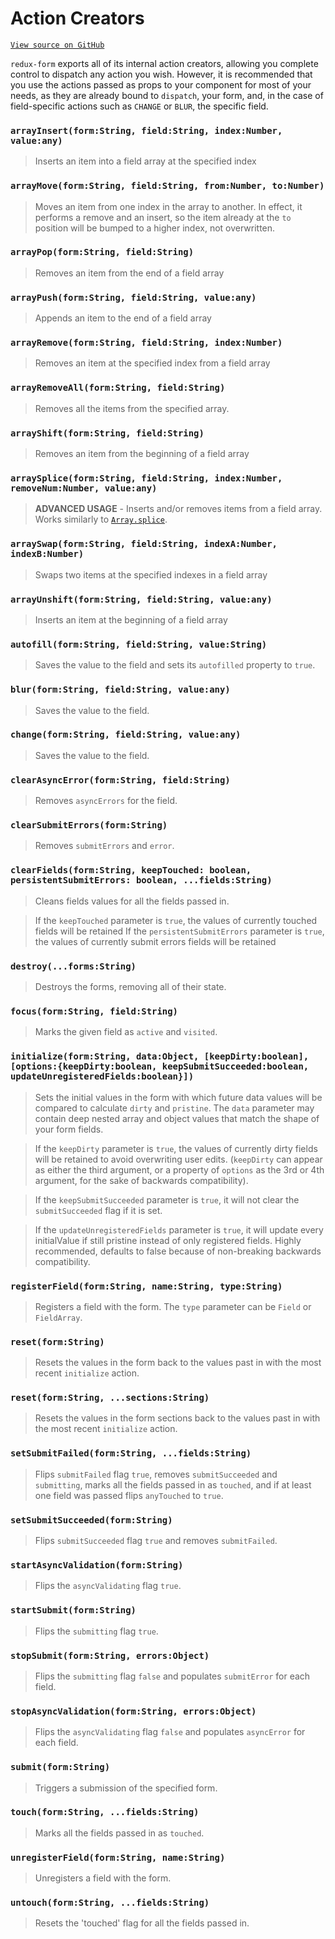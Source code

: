 # Action Creators

[`View source on GitHub`](https://github.com/erikras/redux-form/blob/master/src/actions.js)

`redux-form` exports all of its internal action creators, allowing you complete
control to dispatch any action you wish. However, it is recommended that you use
the actions passed as props to your component for most of your needs, as they
are already bound to `dispatch`, your form, and, in the case of field-specific
actions such as `CHANGE` or `BLUR`, the specific field.

### `arrayInsert(form:String, field:String, index:Number, value:any)`

> Inserts an item into a field array at the specified index

### `arrayMove(form:String, field:String, from:Number, to:Number)`

> Moves an item from one index in the array to another. In effect, it performs a
> remove and an insert, so the item already at the `to` position will be bumped
> to a higher index, not overwritten.

### `arrayPop(form:String, field:String)`

> Removes an item from the end of a field array

### `arrayPush(form:String, field:String, value:any)`

> Appends an item to the end of a field array

### `arrayRemove(form:String, field:String, index:Number)`

> Removes an item at the specified index from a field array

### `arrayRemoveAll(form:String, field:String)`

> Removes all the items from the specified array.

### `arrayShift(form:String, field:String)`

> Removes an item from the beginning of a field array

### `arraySplice(form:String, field:String, index:Number, removeNum:Number, value:any)`

> **ADVANCED USAGE** - Inserts and/or removes items from a field array. Works
> similarly to
> [`Array.splice`](https://developer.mozilla.org/en-US/docs/Web/JavaScript/Reference/Global_Objects/Array/splice).

### `arraySwap(form:String, field:String, indexA:Number, indexB:Number)`

> Swaps two items at the specified indexes in a field array

### `arrayUnshift(form:String, field:String, value:any)`

> Inserts an item at the beginning of a field array

### `autofill(form:String, field:String, value:String)`

> Saves the value to the field and sets its `autofilled` property to `true`.

### `blur(form:String, field:String, value:any)`

> Saves the value to the field.

### `change(form:String, field:String, value:any)`

> Saves the value to the field.

### `clearAsyncError(form:String, field:String)`

> Removes `asyncErrors` for the field.

### `clearSubmitErrors(form:String)`

> Removes `submitErrors` and `error`.

### `clearFields(form:String, keepTouched: boolean, persistentSubmitErrors: boolean, ...fields:String)`

> Cleans fields values for all the fields passed in.

> If the `keepTouched` parameter is `true`, the values of currently touched
> fields will be retained If the `persistentSubmitErrors` parameter is `true`,
> the values of currently submit errors fields will be retained

### `destroy(...forms:String)`

> Destroys the forms, removing all of their state.

### `focus(form:String, field:String)`

> Marks the given field as `active` and `visited`.

### `initialize(form:String, data:Object, [keepDirty:boolean], [options:{keepDirty:boolean, keepSubmitSucceeded:boolean, updateUnregisteredFields:boolean}])`

> Sets the initial values in the form with which future data values will be
> compared to calculate `dirty` and `pristine`. The `data` parameter may contain
> deep nested array and object values that match the shape of your form fields.

> If the `keepDirty` parameter is `true`, the values of currently dirty fields
> will be retained to avoid overwriting user edits. (`keepDirty` can appear as
> either the third argument, or a property of `options` as the 3rd or 4th
> argument, for the sake of backwards compatibility).

> If the `keepSubmitSucceeded` parameter is `true`, it will not clear the
> `submitSucceeded` flag if it is set.

> If the `updateUnregisteredFields` parameter is `true`, it will update every
> initialValue if still pristine instead of only registered fields. Highly
> recommended, defaults to false because of non-breaking backwards
> compatibility.

### `registerField(form:String, name:String, type:String)`

> Registers a field with the form. The `type` parameter can be `Field` or
> `FieldArray`.

### `reset(form:String)`

> Resets the values in the form back to the values past in with the most recent
> `initialize` action.

### `reset(form:String, ...sections:String)`

> Resets the values in the form sections back to the values past in with the most recent
> `initialize` action.

### `setSubmitFailed(form:String, ...fields:String)`

> Flips `submitFailed` flag `true`, removes `submitSucceeded` and `submitting`,
> marks all the fields passed in as `touched`, and if at least one field was
> passed flips `anyTouched` to `true`.

### `setSubmitSucceeded(form:String)`

> Flips `submitSucceeded` flag `true` and removes `submitFailed`.

### `startAsyncValidation(form:String)`

> Flips the `asyncValidating` flag `true`.

### `startSubmit(form:String)`

> Flips the `submitting` flag `true`.

### `stopSubmit(form:String, errors:Object)`

> Flips the `submitting` flag `false` and populates `submitError` for each
> field.

### `stopAsyncValidation(form:String, errors:Object)`

> Flips the `asyncValidating` flag `false` and populates `asyncError` for each
> field.

### `submit(form:String)`

> Triggers a submission of the specified form.

### `touch(form:String, ...fields:String)`

> Marks all the fields passed in as `touched`.

### `unregisterField(form:String, name:String)`

> Unregisters a field with the form.

### `untouch(form:String, ...fields:String)`

> Resets the 'touched' flag for all the fields passed in.
